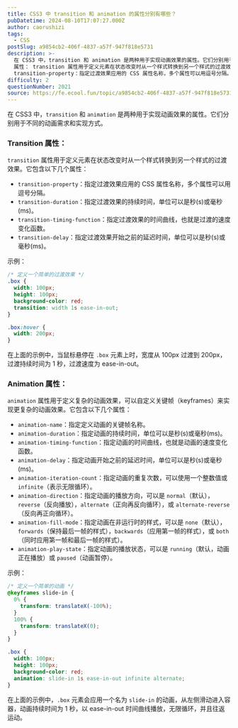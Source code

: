 ```yaml
---
title: CSS3 中 transition 和 animation 的属性分别有哪些？
pubDatetime: 2024-08-10T17:07:27.000Z
author: caorushizi
tags:
  - CSS
postSlug: a9854cb2-406f-4837-a57f-947f818e5731
description: >-
  在 CSS3 中，transition 和 animation 是两种用于实现动画效果的属性。它们分别用于不同的动画需求和实现方式。 Transition
  属性： transition 属性用于定义元素在状态改变时从一个样式转换到另一个样式的过渡效果。它包含以下几个属性：
  transition-property：指定过渡效果应用的 CSS 属性名称，多个属性可以用逗号分隔。 transition-
difficulty: 2
questionNumber: 2021
source: https://fe.ecool.fun/topic/a9854cb2-406f-4837-a57f-947f818e5731
---
```


在 CSS3 中，`transition` 和 `animation` 是两种用于实现动画效果的属性。它们分别用于不同的动画需求和实现方式。

### Transition 属性：

`transition` 属性用于定义元素在状态改变时从一个样式转换到另一个样式的过渡效果。它包含以下几个属性：

- `transition-property`：指定过渡效果应用的 CSS 属性名称，多个属性可以用逗号分隔。
- `transition-duration`：指定过渡效果的持续时间，单位可以是秒(s)或毫秒(ms)。
- `transition-timing-function`：指定过渡效果的时间曲线，也就是过渡的速度变化函数。
- `transition-delay`：指定过渡效果开始之前的延迟时间，单位可以是秒(s)或毫秒(ms)。

示例：

```css
/* 定义一个简单的过渡效果 */
.box {
  width: 100px;
  height: 100px;
  background-color: red;
  transition: width 1s ease-in-out;
}

.box:hover {
  width: 200px;
}
```

在上面的示例中，当鼠标悬停在 `.box` 元素上时，宽度从 100px 过渡到 200px，过渡持续时间为 1 秒，过渡速度为 ease-in-out。

### Animation 属性：

`animation` 属性用于定义复杂的动画效果，可以自定义关键帧（keyframes）来实现更复杂的动画效果。它包含以下几个属性：

- `animation-name`：指定定义动画的关键帧名称。
- `animation-duration`：指定动画的持续时间，单位可以是秒(s)或毫秒(ms)。
- `animation-timing-function`：指定动画的时间曲线，也就是动画的速度变化函数。
- `animation-delay`：指定动画开始之前的延迟时间，单位可以是秒(s)或毫秒(ms)。
- `animation-iteration-count`：指定动画的重复次数，可以使用一个整数值或 `infinite`（表示无限循环）。
- `animation-direction`：指定动画的播放方向，可以是 `normal`（默认），`reverse`（反向播放），`alternate`（正向再反向循环），或 `alternate-reverse`（反向再正向循环）。
- `animation-fill-mode`：指定动画在非运行时的样式，可以是 `none`（默认），`forwards`（保持最后一帧的样式），`backwards`（应用第一帧的样式），或 `both`（同时应用第一帧和最后一帧的样式）。
- `animation-play-state`：指定动画的播放状态，可以是 `running`（默认，动画正在播放）或 `paused`（动画暂停）。

示例：

```css
/* 定义一个简单的动画 */
@keyframes slide-in {
  0% {
    transform: translateX(-100%);
  }
  100% {
    transform: translateX(0);
  }
}

.box {
  width: 100px;
  height: 100px;
  background-color: red;
  animation: slide-in 1s ease-in-out infinite alternate;
}
```

在上面的示例中，`.box` 元素会应用一个名为 `slide-in` 的动画，从左侧滑动进入容器，动画持续时间为 1 秒，以 ease-in-out 时间曲线播放，无限循环，并且往返运动。
